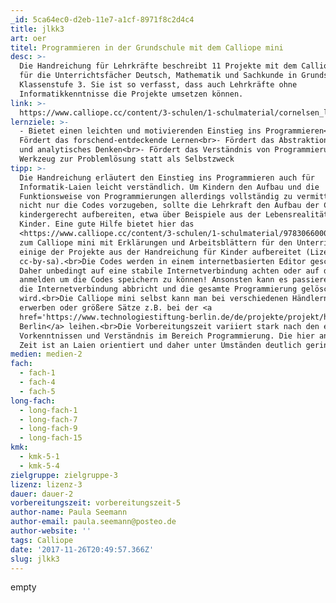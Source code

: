 ```yaml
---
_id: 5ca64ec0-d2eb-11e7-a1cf-8971f8c2d4c4
title: jlkk3
art: oer
titel: Programmieren in der Grundschule mit dem Calliope mini
desc: >-
  Die Handreichung für Lehrkräfte beschreibt 11 Projekte mit dem Calliope mini
  für die Unterrichtsfächer Deutsch, Mathematik und Sachkunde in Grundschulen ab
  Klassenstufe 3. Sie ist so verfasst, dass auch Lehrkräfte ohne
  Informatikkenntnisse die Projekte umsetzen können.
link: >-
  https://www.calliope.cc/content/3-schulen/1-schulmaterial/cornelsen_lehrerhandreichung.pdf
lernziele: >-
  - Bietet einen leichten und motivierenden Einstieg ins Programmieren<br>-
  Fördert das forschend-entdeckende Lernen<br>- Fördert das Abstraktionsvermögen
  und analytisches Denken<br>- Fördert das Verständnis von Programmierung als
  Werkzeug zur Problemlösung statt als Selbstzweck
tipp: >-
  Die Handreichung erläutert den Einstieg ins Programmieren auch für
  Informatik-Laien leicht verständlich. Um Kindern den Aufbau und die
  Funktionsweise von Programmierungen allerdings vollständig zu vermitteln und
  nicht nur die Codes vorzugeben, sollte die Lehrkraft den Aufbau der Codes
  kindergerecht aufbereiten, etwa über Beispiele aus der Lebensrealität der
  Kinder. Eine gute Hilfe bietet hier das
  <https://www.calliope.cc/content/3-schulen/1-schulmaterial/9783066000115-gesamt_pdf.pdf>Schülermaterial</a>
  zum Calliope mini mit Erklärungen und Arbeitsblättern für den Unterricht, das
  einige der Projekte aus der Handreichung für Kinder aufbereitet (Lizenz:
  cc-by-sa).<br>Die Codes werden in einem internetbasierten Editor geschrieben.
  Daher unbedingt auf eine stabile Internetverbindung achten oder auf der Seite
  anmelden um die Codes speichern zu können! Ansonsten kann es passieren, dass
  die Internetverbindung abbricht und die gesamte Programmierung gelöscht
  wird.<br>Die Calliope mini selbst kann man bei verschiedenen Händlern käuflich
  erwerben oder größere Sätze z.B. bei der <a
  href='https://www.technologiestiftung-berlin.de/de/projekte/projekt/hacking-box/'>Technologiestiftung
  Berlin</a> leihen.<br>Die Vorbereitungszeit variiert stark nach den eigenen
  Vorkenntnissen und Verständnis im Bereich Programmierung. Die hier angegebene
  Zeit ist an Laien orientiert und daher unter Umständen deutlich geringer.
medien: medien-2
fach:
  - fach-1
  - fach-4
  - fach-5
long-fach:
  - long-fach-1
  - long-fach-7
  - long-fach-9
  - long-fach-15
kmk:
  - kmk-5-1
  - kmk-5-4
zielgruppe: zielgruppe-3
lizenz: lizenz-3
dauer: dauer-2
vorbereitungszeit: vorbereitungszeit-5
author-name: Paula Seemann
author-email: paula.seemann@posteo.de
author-website: ''
tags: Calliope
date: '2017-11-26T20:49:57.366Z'
slug: jlkk3
---
```

empty
